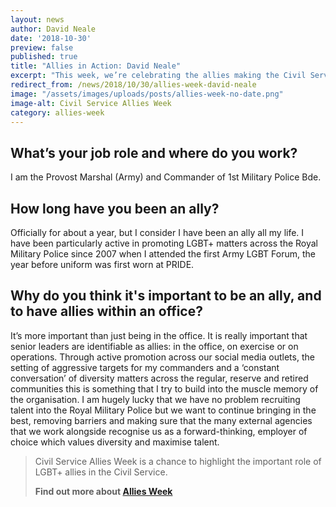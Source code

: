 ```yaml
---
layout: news
author: David Neale
date: '2018-10-30'
preview: false
published: true
title: "Allies in Action: David Neale"
excerpt: "This week, we’re celebrating the allies making the Civil Service a great place to work for LGBT+ people. David works in the Ministry of Defence. In this post, David shares why he thinks being an ally is important."
redirect_from: /news/2018/10/30/allies-week-david-neale
image: "/assets/images/uploads/posts/allies-week-no-date.png"
image-alt: Civil Service Allies Week
category: allies-week
---
```


## What’s your job role and where do you work? 

I am the Provost Marshal (Army) and Commander of 1st Military Police Bde.

## How long have you been an ally?  

Officially for about a year, but I consider I have been an ally all my life. I have been particularly active in promoting LGBT+ matters across the Royal Military Police since 2007 when I attended the first Army LGBT Forum, the year before uniform was first worn at PRIDE.

## Why do you think it's important to be an ally, and to have allies within an office?  

It’s more important than just being in the office. It is really important that senior leaders are identifiable as allies: in the office, on exercise or on operations. Through active promotion across our social media outlets, the setting of aggressive targets for my commanders and a ‘constant conversation’ of diversity matters across the regular, reserve and retired communities this is something that I try to build into the muscle memory of the organisation. I am hugely lucky that we have no problem recruiting talent into the Royal Military Police but we want to continue bringing in the best, removing barriers and making sure that the many external agencies that we work alongside recognise us as a forward-thinking, employer of choice which values diversity and maximise talent.

> Civil Service Allies Week is a chance to highlight the important role of LGBT+ allies in the Civil Service. 
>
> **Find out more about [Allies Week](/allies-week)**
